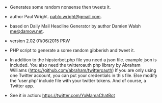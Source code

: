  
 
 * Generates some random nonsense then tweets it.
 
 * author Paul Wright. pablo.wright@gmail.com. 
 * based on Daily Mail Headline Generator by author Damien Walsh <me@damow.net>.
 * version 2.02    01/06/2015 PRW
 
 * PHP script to generate a some random gibberish and tweet it.
 * In addition to the hipsterbot.php file you need a json file. example json is included. You also need the twitteroauth php library by Abraham Williams (https://github.com/abraham/twitteroauth) If you are only using one Twitter account, you can put your credentials in this file. Else modify the 'user.php' include file with your twitter tokens. And of course, a Twitter app.
 
 * See it in action: https://twitter.com/YoMamaChatBot
 

 
